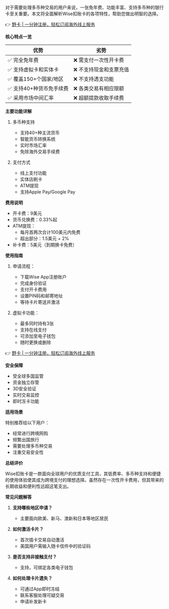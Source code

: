 对于需要处理多币种交易的用户来说，一张免年费、功能丰富、支持多币种的银行卡至关重要。本文将全面解析Wise扣账卡的各项特性，帮助您做出明智的选择。

👉 [野卡 | 一分钟注册，轻松订阅海外线上服务](https://bit.ly/bewildcard)

**核心特点一览**

| 优势 | 劣势 |
|------|------|
| ✅ 完全免年费 | ❌ 需支付一次性开卡费 |
| ✅ 支持虚拟卡和实体卡 | ❌ 不支持现金和支票充值 |
| ✅ 覆盖150+个国家/地区 | ❌ 不支持透支功能 |
| ✅ 支持40+种货币免手续费 | ❌ 各类交易有相应限额 |
| ✅ 采用市场中间汇率 | ❌ 超额提款收取手续费 |

**主要功能详解**

1. 多币种支持
   - 支持40+种主流货币
   - 智能货币转换系统
   - 实时市场汇率
   - 免除海外交易手续费

2. 支付方式
   - 线上支付功能
   - 实体店刷卡
   - ATM提现
   - 支持Apple Pay/Google Pay

**费用说明**

- 开卡费：9美元
- 货币兑换费：0.33%起
- ATM提现：
  - 每月首两次合计100美元内免费
  - 超出部分：1.5美元 + 2%
- 补卡费：5美元（到期换卡免费）

**使用指南**

1. 申请流程：
   - 下载Wise App注册账户
   - 完成身份验证
   - 支付开卡费用
   - 设置PIN码和邮寄地址
   - 等待卡片寄送并激活

2. 虚拟卡功能：
   - 最多同时持有3张
   - 支持在线支付
   - 可添加至电子钱包
   - 随时更换或删除

👉 [野卡 | 一分钟注册，轻松订阅海外线上服务](https://bit.ly/bewildcard)

**安全保障**

- 受全球多国监管
- 资金独立存管
- 3D安全验证
- 实时交易监控
- 即时冻卡功能

**适用场景**

特别推荐给以下用户：
- 经常进行跨境网购
- 频繁出国旅行
- 需要处理多币种交易
- 注重交易安全性

**总结评价**

Wise扣账卡是一款面向全球用户的优质支付工具，其低费率、多币种支持和便捷的使用体验使其成为跨境支付的理想选择。虽然存在一次性开卡费用，但其带来的长期收益和便利性远超这笔支出。

**常见问题解答**

1. **支持哪些地区申请？**
   - 主要面向欧美、新马、澳新和日本等地区居民

2. **如何激活卡片？**
   - 首次插卡交易自动激活
   - 美国用户需输入随卡信件中的验证码

3. **是否支持非接触支付？**
   - 支持，可绑定各类电子钱包

4. **如何处理卡片遗失？**
   - 可通过App即时冻结
   - 联系客服处理可疑交易
   - 申请补发新卡